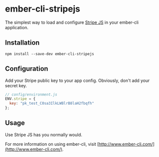 # ember-cli-stripejs

The simplest way to load and configure [Stripe JS](https://stripe.com/docs/tutorials/forms) in your ember-cli application.

## Installation

```
npm install --save-dev ember-cli-stripejs
```

## Configuration

Add your Stripe public key to your app config. Obviously, don't add your secret key.

```javascript
// config/environment.js
ENV.stripe = {
  key: "pk_test_C0sa3IlkLWBlrB8laH2fbqfh"
};
```

## Usage

Use Stripe JS has you normally would.

For more information on using ember-cli, visit [http://www.ember-cli.com/](http://www.ember-cli.com/).
